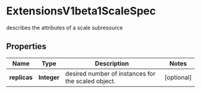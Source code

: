 

# ExtensionsV1beta1ScaleSpec

describes the attributes of a scale subresource
## Properties

Name | Type | Description | Notes
------------ | ------------- | ------------- | -------------
**replicas** | **Integer** | desired number of instances for the scaled object. |  [optional]



